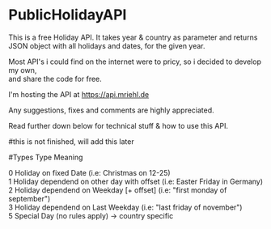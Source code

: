 # PublicHolidayAPI
This is a free Holiday API. It takes year & country as parameter and returns  
JSON object with all holidays and dates, for the given year.  

Most API's i could find on the internet were to pricy, so i decided to develop my own,  
and share the code for free. 

I'm hosting the API at https://api.mriehl.de
 

Any suggestions, fixes and comments are highly appreciated.  

Read further down below for technical stuff & how to use this API. 

#this is not finished, will add this later 

#Types
Type		Meaning  
  
0			Holiday on fixed Date (i.e: Christmas on 12-25)  
1			Holiday dependend on other day with offset (i.e: Easter Friday in Germany)  
2			Holiday dependend on Weekday [+ offset] (i.e: "first monday of september")  
3			Holiday dependend on Last Weekday (i.e: "last friday of november")  
5			Special Day (no rules apply) -> country specific  